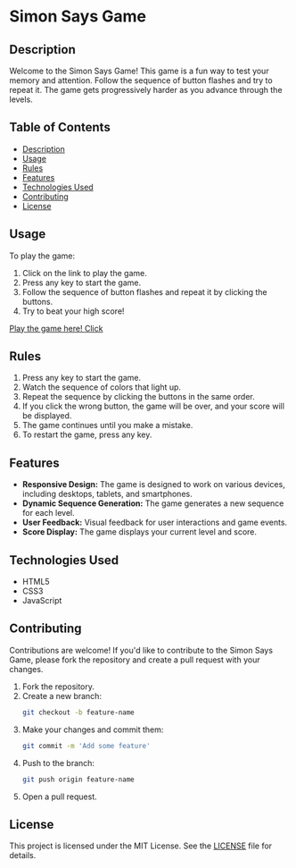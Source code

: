 # Simon Says Game

## Description 
Welcome to the Simon Says Game! This game is a fun way to test your memory and attention. Follow the sequence of button flashes and try to repeat it. The game gets progressively harder as you advance through the levels.


## Table of Contents
- [Description](#description)
- [Usage](#usage)
- [Rules](#rules)
- [Features](#features)
- [Technologies Used](#technologies-used)
- [Contributing](#contributing)
- [License](#license)


## Usage
To play the game:

1. Click on the link to play the game.
2. Press any key to start the game.
3. Follow the sequence of button flashes and repeat it by clicking the buttons.
4. Try to beat your high score!

[Play the game here! Click](https://shobhitkumar1437.github.io/Simon-Game/)


## Rules
1. Press any key to start the game.
2. Watch the sequence of colors that light up.
3. Repeat the sequence by clicking the buttons in the same order.
4. If you click the wrong button, the game will be over, and your score will be displayed.
5. The game continues until you make a mistake.
6. To restart the game, press any key.


## Features
- **Responsive Design:** The game is designed to work on various devices, including desktops, tablets, and smartphones.
- **Dynamic Sequence Generation:** The game generates a new sequence for each level.
- **User Feedback:** Visual feedback for user interactions and game events.
- **Score Display:** The game displays your current level and score.


## Technologies Used
- HTML5
- CSS3
- JavaScript


## Contributing
Contributions are welcome! If you'd like to contribute to the Simon Says Game, please fork the repository and create a pull request with your changes.

1. Fork the repository.
2. Create a new branch:
    ```bash
    git checkout -b feature-name
    ```
3. Make your changes and commit them:
     ```bash
    git commit -m 'Add some feature'
    ```
4. Push to the branch:
     ```bash
    git push origin feature-name
    ```
5. Open a pull request.


## License
This project is licensed under the MIT License. See the [LICENSE](LICENSE) file for details.